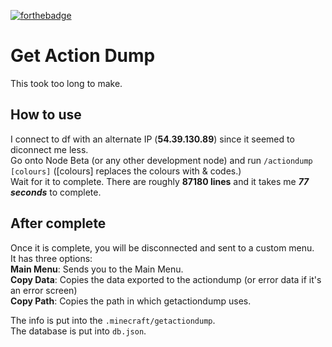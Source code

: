 [![forthebadge](https://forthebadge.com/images/badges/contains-tasty-spaghetti-code.svg)](https://forthebadge.com)

# Get Action Dump
This took too long to make.

## How to use

I connect to df with an alternate IP (**54.39.130.89**) since it seemed to diconnect me less.  
Go onto Node Beta (or any other development node) and run `/actiondump [colours]` \(\[colours\] replaces the colours with & codes.\)  
Wait for it to complete. There are roughly **87180 lines** and it takes me ***77 seconds*** to complete.  

## After complete

Once it is complete, you will be disconnected and sent to a custom menu.  
It has three options:  
**Main Menu**: Sends you to the Main Menu.  
**Copy Data**: Copies the data exported to the actiondump (or error data if it's an error screen)  
**Copy Path**: Copies the path in which getactiondump uses.  

The info is put into the `.minecraft/getactiondump`.  
The database is put into `db.json`.


